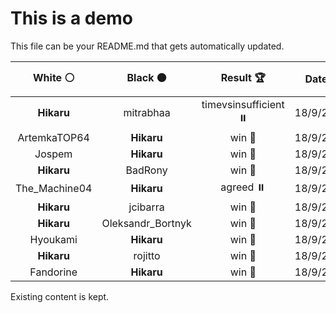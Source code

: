 # This is a demo

This file can be your README.md that gets automatically updated.

<!--START_SECTION:chessStats-->
<!-- Automatically generated with https://github.com/Balastrong/chess-stats-action -->

| White ⚪ | Black ⚫ | Result 🏆 | Date 📅 | Position 🗺️ |
|:---:|:---:|:---:|:---:|:---:|
| **Hikaru** | mitrabhaa | timevsinsufficient ⏸️ | 18/9/2024 | <a href="http://www.ee.unb.ca/cgi-bin/tervo/fen.pl?select=8/3k2K1/8/q7/8/8/8/8 b - -">Link</a> |
| ArtemkaTOP64 | **Hikaru** | win 🥇 | 18/9/2024 | <a href="http://www.ee.unb.ca/cgi-bin/tervo/fen.pl?select=8/p7/P7/8/3k4/3p4/2nK4/4q3 w - -">Link</a> |
| Jospem | **Hikaru** | win 🥇 | 18/9/2024 | <a href="http://www.ee.unb.ca/cgi-bin/tervo/fen.pl?select=8/pp1k3r/4p3/1P2R3/3P2r1/4B3/P6K/8 w - -">Link</a> |
| **Hikaru** | BadRony | win 🥇 | 18/9/2024 | <a href="http://www.ee.unb.ca/cgi-bin/tervo/fen.pl?select=4k3/4n3/p6p/1p6/5q2/6RQ/P5PK/8 b - -">Link</a> |
| The_Machine04 | **Hikaru** | agreed ⏸️ | 18/9/2024 | <a href="http://www.ee.unb.ca/cgi-bin/tervo/fen.pl?select=8/8/3b4/1Bp5/1kP3K1/8/8/8 b - -">Link</a> |
| **Hikaru** | jcibarra | win 🥇 | 18/9/2024 | <a href="http://www.ee.unb.ca/cgi-bin/tervo/fen.pl?select=rn1qk2r/1b2b1pp/p1npp3/1p6/4P1Q1/1NNB4/PPP3PP/R1B2RK1 b kq -">Link</a> |
| **Hikaru** | Oleksandr_Bortnyk | win 🥇 | 18/9/2024 | <a href="http://www.ee.unb.ca/cgi-bin/tervo/fen.pl?select=8/4k1p1/P6p/1Bp1P3/4n1K1/1PP5/8/8 b - -">Link</a> |
| Hyoukami | **Hikaru** | win 🥇 | 18/9/2024 | <a href="http://www.ee.unb.ca/cgi-bin/tervo/fen.pl?select=3rr1k1/bppq1pp1/p7/6Np/1P1B2bP/P2Q2P1/2n2PB1/R3K2R w KQ -">Link</a> |
| **Hikaru** | rojitto | win 🥇 | 18/9/2024 | <a href="http://www.ee.unb.ca/cgi-bin/tervo/fen.pl?select=4n3/5kp1/4npBp/7P/1B2P3/6P1/5PK1/8 b - -">Link</a> |
| Fandorine | **Hikaru** | win 🥇 | 18/9/2024 | <a href="http://www.ee.unb.ca/cgi-bin/tervo/fen.pl?select=8/8/1P5p/3k3P/4b3/3p4/1K1Q4/8 w - -">Link</a> |

<!--END_SECTION:chessStats-->

Existing content is kept.
